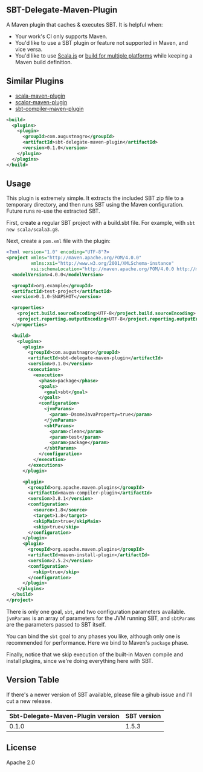 ## SBT-Delegate-Maven-Plugin

A Maven plugin that caches & executes SBT. It is helpful when:

* Your work's CI only supports Maven.
* You'd like to use a SBT plugin or feature not supported in Maven, and vice versa.
* You'd like to use [Scala.js](https://www.scala-js.org/) or [build for multiple platforms](https://github.com/portable-scala/sbt-crossproject) while keeping a Maven build definition.

## Similar Plugins
* [scala-maven-plugin](https://github.com/davidB/scala-maven-plugin)
* [scalor-maven-plugin](https://github.com/random-maven/scalor-maven-plugin)
* [sbt-compiler-maven-plugin](https://github.com/sbt-compiler-maven-plugin/sbt-compiler-maven-plugin)


```xml
<build>
  <plugins>
    <plugin>
      <groupId>com.augustnagro</groupId>
      <artifactId>sbt-delegate-maven-plugin</artifactId>
      <version>0.1.0</version>
    </plugin>
  </plugins>
</build>
```

## Usage

This plugin is extremely simple. It extracts the included SBT zip file to a temporary directory, and then runs SBT using the Maven configuration. Future runs re-use the extracted SBT.

First, create a regular SBT project with a build.sbt file. For example, with `sbt new scala/scala3.g8`.

Next, create a `pom.xml` file with the plugin:

```xml
<?xml version="1.0" encoding="UTF-8"?>
<project xmlns="http://maven.apache.org/POM/4.0.0"
         xmlns:xsi="http://www.w3.org/2001/XMLSchema-instance"
         xsi:schemaLocation="http://maven.apache.org/POM/4.0.0 http://maven.apache.org/xsd/maven-4.0.0.xsd">
  <modelVersion>4.0.0</modelVersion>

  <groupId>org.example</groupId>
  <artifactId>test-project</artifactId>
  <version>0.1.0-SNAPSHOT</version>

  <properties>
    <project.build.sourceEncoding>UTF-8</project.build.sourceEncoding>
    <project.reporting.outputEncoding>UTF-8</project.reporting.outputEncoding>
  </properties>

  <build>
    <plugins>
      <plugin>
        <groupId>com.augustnagro</groupId>
        <artifactId>sbt-delegate-maven-plugin</artifactId>
        <version>0.1.0</version>
        <executions>
          <execution>
            <phase>package</phase>
            <goals>
              <goal>sbt</goal>
            </goals>
            <configuration>
              <jvmParams>
                <param>-DsomeJavaProperty=true</param>
              </jvmParams>
              <sbtParams>
                <param>clean</param>
                <param>test</param>
                <param>package</param>
              </sbtParams>
            </configuration>
          </execution>
        </executions>
      </plugin>

      <plugin>
        <groupId>org.apache.maven.plugins</groupId>
        <artifactId>maven-compiler-plugin</artifactId>
        <version>3.8.1</version>
        <configuration>
          <source>1.8</source>
          <target>1.8</target>
          <skipMain>true</skipMain>
          <skip>true</skip>
        </configuration>
      </plugin>
      <plugin>
        <groupId>org.apache.maven.plugins</groupId>
        <artifactId>maven-install-plugin</artifactId>
        <version>2.5.2</version>
        <configuration>
          <skip>true</skip>
        </configuration>
      </plugin>
    </plugins>
  </build>
</project>
```

There is only one goal, `sbt`, and two configuration parameters available. `jvmParams` is an array of parameters for the JVM running SBT, and `sbtParams` are the parameters passed to SBT itself.

You can bind the `sbt` goal to any phases you like, although only one is recommended for performance. Here we bind to Maven's `package` phase.

Finally, notice that we skip execution of the built-in Maven compile and install plugins, since we're doing everything here with SBT.

## Version Table

If there's a newer version of SBT available, please file a gihub issue and I'll cut a new release.

| Sbt-Delegate-Maven-Plugin version | SBT version |
| --- | --- |
| 0.1.0 | 1.5.3 |

## License
Apache 2.0
